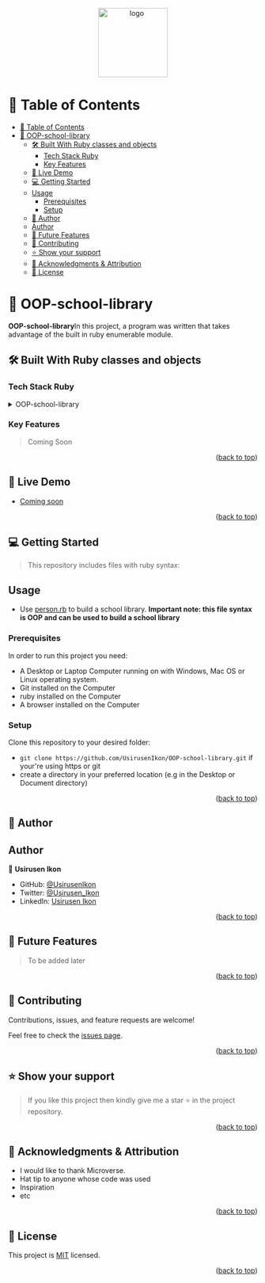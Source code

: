 <a name="readme-top"></a>

<div align="center">

  <img src="https://raw.githubusercontent.com/microverseinc/readme-template/master/murple_logo.png" alt="logo" width="140"  height="auto" />
  <br/>

</div>

<!-- TABLE OF CONTENTS -->

# 📗 Table of Contents

- [📗 Table of Contents](#-table-of-contents)
- [📖 OOP-school-library](#-oop-school-library)
  - [🛠 Built With Ruby classes and objects](#-built-with-ruby-classes-and-objects)
    - [Tech Stack Ruby](#tech-stack-ruby)
    - [Key Features ](#key-features-)
  - [🚀 Live Demo ](#-live-demo-)
  - [💻 Getting Started ](#-getting-started-)
  - [Usage](#usage)
    - [Prerequisites](#prerequisites)
    - [Setup](#setup)
  - [👥 Author ](#-author-)
  - [Author](#author)
  - [🔭 Future Features ](#-future-features-)
  - [🤝 Contributing ](#-contributing-)
  - [⭐️ Show your support ](#️-show-your-support-)
  - [🙏 Acknowledgments \& Attribution ](#-acknowledgments--attribution-)
  - [📝 License ](#-license-)

<!-- PROJECT DESCRIPTION -->

# 📖 OOP-school-library<a name="about-project"></a>

**OOP-school-library**In this project, a program was written that takes advantage of the built in ruby enumerable module.

## 🛠 Built With <a name="built-with">Ruby classes and objects</a>

### Tech Stack <a name="tech-stack">Ruby</a>

<details>
<summary>OOP-school-library</summary>
  <ul>
    <li><a href="https://github.com/microverseinc/curriculum-ruby/blob/main/oop/images/uml_class_diagram.png">Enumerable</a></li>
  </ul>
</details>

<!-- Features -->

### Key Features <a name="key-features"></a>

> Coming Soon

<p align="right">(<a href="#readme-top">back to top</a>)</p>

<!-- LIVE DEMO -->
## 🚀 Live Demo <a name="live-demo"></a>

- [Coming soon](#)

<p align="right">(<a href="#readme-top">back to top</a>)</p>

<!-- GETTING STARTED -->

## 💻 Getting Started <a name="getting-started"></a>

> This repository includes files with ruby syntax:

## Usage
- Use [person.rb](person.rb) to build a school library.
**Important note: this file syntax is OOP and can be used to build a school library**

### Prerequisites

In order to run this project you need:

- A Desktop or Laptop Computer running on with Windows, Mac OS or Linux operating system.
- Git installed on the Computer
- ruby installed on the Computer
- A browser installed on the Computer

### Setup

Clone this repository to your desired folder:

- `git clone https://github.com/UsirusenIkon/OOP-school-library.git` if your're using https or git 
- create a directory in your preferred location (e.g in the Desktop or Document directory)

<p align="right">(<a href="#readme-top">back to top</a>)</p>

<!-- AUTHORS -->

## 👥 Author <a name="author"></a>

## Author
   👤 **Usirusen Ikon**
   - GitHub: [@UsirusenIkon](https://github.com/UsirusenIkon)
   - Twitter: [@Usirusen_Ikon](https://twitter.com/Usirusen_Ikon)
   - LinkedIn: [Usirusen Ikon](https://www.linkedin.com/in/usirusen-ikon-775855174/)

<p align="right">(<a href="#readme-top">back to top</a>)</p>

<!-- FUTURE FEATURES -->

## 🔭 Future Features <a name="future-features"></a>

> To be added later

<p align="right">(<a href="#readme-top">back to top</a>)</p>

<!-- CONTRIBUTING -->

## 🤝 Contributing <a name="contributing"></a>

Contributions, issues, and feature requests are welcome!

Feel free to check the [issues page](../../issues/).

<p align="right">(<a href="#readme-top">back to top</a>)</p>

<!-- SUPPORT -->

## ⭐️ Show your support <a name="support"></a>

> If you like this project then kindly give me a star ⭐️ in the project repository.

<p align="right">(<a href="#readme-top">back to top</a>)</p>

<!-- ACKNOWLEDGEMENTS -->
## 🙏 Acknowledgments & Attribution <a name="acknowledgements"></a>

- I would like to thank Microverse.
- Hat tip to anyone whose code was used
- Inspiration
- etc

<p align="right">(<a href="#readme-top">back to top</a>)</p>

<!-- LICENSE -->

## 📝 License <a name="license"></a>

This project is [MIT](./LICENSE) licensed.

<p align="right">(<a href="#readme-top">back to top</a>)</p>
